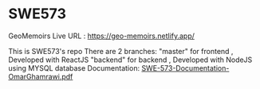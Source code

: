 # SWE573

GeoMemoirs Live URL : https://geo-memoirs.netlify.app/

This is SWE573's repo
There are 2 branches: 
"master" for frontend , Developed with ReactJS
"backend" for backend , Developed with NodeJS using MYSQL database
Documentation: 
[SWE-573-Documentation-OmarGhamrawi.pdf](https://github.com/Omar4GH/SWE573/files/11586017/SWE-573-Documentation-OmarGhamrawi.pdf)
